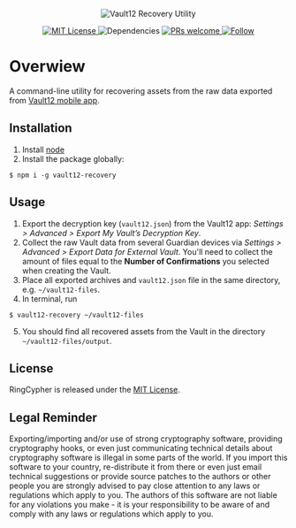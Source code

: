 <p align="center">
  <img src="https://user-images.githubusercontent.com/1370944/109153827-15c4d700-7776-11eb-93c0-6801f8d618b0.jpg"
    alt="Vault12 Recovery Utility">
</p>

<p align="center">
  <a href="https://opensource.org/licenses/MIT">
    <img src="https://img.shields.io/badge/License-MIT-blue.svg" alt="MIT License" />
  </a>
  <img src="https://img.shields.io/david/vault12/recovery-utility" alt="Dependencies" />
  <a href="http://makeapullrequest.com">
    <img src="https://img.shields.io/badge/PRs-welcome-brightgreen.svg" alt="PRs welcome" />
  </a>
  <a href="https://twitter.com/_Vault12_">
    <img src="https://img.shields.io/twitter/follow/_Vault12_?label=Follow&style=social" alt="Follow" />
  </a>
</p>

# Overwiew

A command-line utility for recovering assets from the raw data exported from [Vault12 mobile app](https://vault12.com/download/).

## Installation

1. Install [node](https://nodejs.org/)
2. Install the package globally:
```
$ npm i -g vault12-recovery
```
## Usage

1. Export the decryption key (`vault12.json`) from the Vault12 app: *Settings > Advanced > Export My Vault’s Decryption Key*.
2. Collect the raw Vault data from several Guardian devices via *Settings > Advanced > Export Data for External Vault*. You'll need to collect the amount of files equal to the **Number of Confirmations** you selected when creating the Vault.
3. Place all exported archives and `vault12.json` file in the same directory, e.g. `~/vault12-files`.
4. In terminal, run
```
$ vault12-recovery ~/vault12-files
```
5. You should find all recovered assets from the Vault in the directory `~/vault12-files/output`.

## License

RingCypher is released under the [MIT License](http://opensource.org/licenses/MIT).

## Legal Reminder

Exporting/importing and/or use of strong cryptography software, providing cryptography hooks, or even just communicating technical details about cryptography software is illegal in some parts of the world. If you import this software to your country, re-distribute it from there or even just email technical suggestions or provide source patches to the authors or other people you are strongly advised to pay close attention to any laws or regulations which apply to you. The authors of this software are not liable for any violations you make - it is your responsibility to be aware of and comply with any laws or regulations which apply to you.

